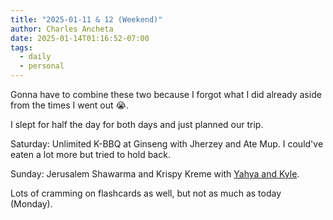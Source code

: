 ```yaml
---
title: "2025-01-11 & 12 (Weekend)"
author: Charles Ancheta
date: 2025-01-14T01:16:52-07:00
tags:
  - daily
  - personal
---
```


Gonna have to combine these two because I forgot what I did already aside from
the times I went out 😭.

I slept for half the day for both days and just planned our trip.

Saturday: Unlimited K-BBQ at Ginseng with Jherzey and Ate Mup. I could've eaten
a lot more but tried to hold back.

Sunday: Jerusalem Shawarma and Krispy Kreme with
[Yahya and Kyle](https://www.linkedin.com/posts/yahya-al-shamali_capstoneproject-riscv-fpga-ugcPost-7185133097288437760-Zjjd).

Lots of cramming on flashcards as well, but not as much as today (Monday).
